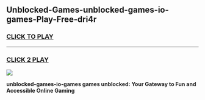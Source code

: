 
## Unblocked-Games-unblocked-games-io-games-Play-Free-dri4r
<h3>
<a href="https://premium76.site?title=unblocked-games-io-games&ref=23A">CLICK TO PLAY</a></h3>
<hr>

<h3>
<a href="https://premium76.site?title=unblocked-games-io-games&ref=23A">CLICK 2 PLAY</a>
  
</h3>

<a href="https://premium76.site?title=unblocked-games-io-games&ref=23A"><img src="https://clearcache.store/games.png"></a>


**unblocked-games-io-games games unblocked: Your Gateway to Fun and Accessible Online Gaming**
